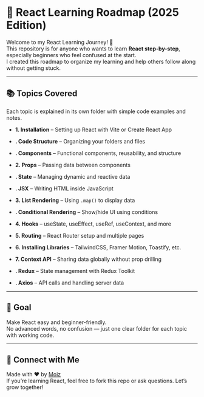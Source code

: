# 🚀 React Learning Roadmap (2025 Edition)

Welcome to my React Learning Journey! 🌱  
This repository is for anyone who wants to learn **React step-by-step**, especially beginners who feel confused at the start.  
I created this roadmap to organize my learning and help others follow along without getting stuck.

---

## 📚 Topics Covered

Each topic is explained in its own folder with simple code examples and notes.

- **1. Installation** – Setting up React with Vite or Create React App  
- **. Code Structure** – Organizing your folders and files  
- **. Components** – Functional components, reusability, and structure  

- **2. Props** – Passing data between components  
- **. State** – Managing dynamic and reactive data  
- **. JSX** – Writing HTML inside JavaScript  

- **3. List Rendering** – Using `.map()` to display data  
- **. Conditional Rendering** – Show/hide UI using conditions  

- **4. Hooks** – useState, useEffect, useRef, useContext, and more  

- **5. Routing** – React Router setup and multiple pages  

- **6. Installing Libraries** – TailwindCSS, Framer Motion, Toastify, etc.

- **7. Context API** – Sharing data globally without prop drilling  
- **. Redux** – State management with Redux Toolkit  
- **. Axios** – API calls and handling server data


---

## 🎯 Goal

Make React easy and beginner-friendly.  
No advanced words, no confusion — just one clear folder for each topic with working code.

---

## 🙌 Connect with Me

Made with ❤️ by [Moiz](https://github.com/moiz-xyz)  
If you’re learning React, feel free to fork this repo or ask questions. Let’s grow together!

